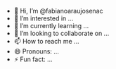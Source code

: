 - 👋 Hi, I’m @fabianoaraujosenac
- 👀 I’m interested in ...
- 🌱 I’m currently learning ...
- 💞️ I’m looking to collaborate on ...
- 📫 How to reach me ...
- 😄 Pronouns: ...
- ⚡ Fun fact: ...

<!---
fabianoaraujosenac/fabianoaraujosenac is a ✨ special ✨ repository because its `README.md` (this file) appears on your GitHub profile.
You can click the Preview link to take a look at your changes.
--->
